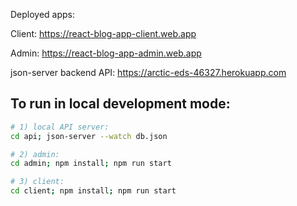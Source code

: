 Deployed apps:

Client: https://react-blog-app-client.web.app

Admin: https://react-blog-app-admin.web.app

json-server backend API: https://arctic-eds-46327.herokuapp.com

## To run in local development mode:

``` bash
# 1) local API server:
cd api; json-server --watch db.json

# 2) admin:
cd admin; npm install; npm run start

# 3) client:
cd client; npm install; npm run start
```
